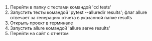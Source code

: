 1. Перейти в папку с тестами командой 'cd tests'
2. Запустить тесты командой 'pytest --alluredir results'; 
флаг allure отвечает за генерацию отчета в указанной папке results
2. Открыть проект в терминале
3. Запустить allure командой 'allure serve results'
4. Перейти на сайт с отчетом